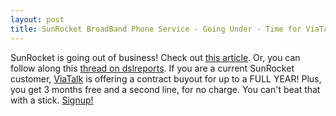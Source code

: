 ```yaml
--- 
layout: post
title: SunRocket BroadBand Phone Service - Going Under - Time for ViaTalk!
---
```

SunRocket is going out of business! Check out [this article](http://www.nytimes.com/2007/07/17/business/17sunrocket.html?ref=technology). Or, you can follow along this [thread on dslreports](http://www.dslreports.com/forum/remark,18660180~days=9999). If you are a current SunRocket customer, [ViaTalk](http://www.myreferer.com/mydb/?M=viatalk&amp;ID=jmazzi&amp;L=2) is offering a contract buyout for up to a FULL YEAR! Plus, you get 3 months free and a second line, for no charge. You can't beat that with a stick. [Signup!](http://www.myreferer.com/mydb/?M=viatalk&amp;ID=jmazzi&amp;L=2)
